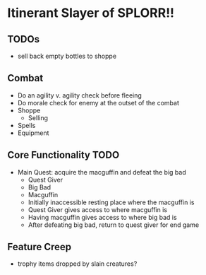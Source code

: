 ﻿# Itinerant Slayer of SPLORR!!

## TODOs

* sell back empty bottles to shoppe

## Combat

* Do an agility v. agility check before fleeing
* Do morale check for enemy at the outset of the combat
* Shoppe
    * Selling
* Spells
* Equipment

## Core Functionality TODO

* Main Quest: acquire the macguffin and defeat the big bad
    * Quest Giver
    * Big Bad
    * Macguffin
    * Initially inaccessible resting place where the macguffin is
    * Quest Giver gives access to where macguffin is
    * Having macguffin gives access to where big bad is
    * After defeating big bad, return to quest giver for end game

## Feature Creep

* trophy items dropped by slain creatures? 


